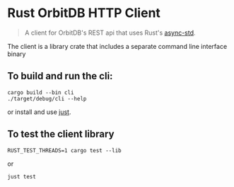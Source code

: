 Rust OrbitDB HTTP Client
========================

> A client for OrbitDB's REST api that uses Rust's [async-std](http://docs.rs/async-std).

The client is a library crate that includes a separate command line interface binary

## To build and run the cli:
```
cargo build --bin cli
./target/debug/cli --help
```
or install and use [just](https://github.com/casey/just).

## To test the client library
```
RUST_TEST_THREADS=1 cargo test --lib
```
or
```
just test
```

